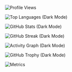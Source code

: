 ![Profile Views](https://komarev.com/ghpvc/?username=RlleyC&label=Profile%20Views&color=9146FF&style=flat-square)
<!--
Profile statistics
-->
![Top Languages (Dark Mode)](https://github-readme-stats.vercel.app/api/top-langs/?username=RlleyC&layout=compact&langs_count=6&title_color=9146FF&text_color=ffffff&bg_color=0e0e10)

![GitHub Stats (Dark Mode)](https://github-readme-stats.vercel.app/api?username=RlleyC&show_icons=true&title_color=9146FF&icon_color=9146FF&text_color=ffffff&bg_color=0e0e10)

<!--
Additional widgets
-->
![GitHub Streak (Dark Mode)](https://streak-stats.demolab.com?user=RlleyC&theme=tokyonight&hide_border=true&background=0e0e10&ring=9146FF&fire=9146FF&currStreakLabel=ffffff)

![Activity Graph (Dark Mode)](https://github-readme-activity-graph.vercel.app/graph?username=RlleyC&bg_color=0e0e10&color=ffffff&line=9146FF&point=9146FF&area=true&hide_border=true)



![GitHub Trophy (Dark Mode)](https://github-profile-trophy.vercel.app/?username=RlleyC&theme=onedark&no-frame=true&row=1&column=6)

![Metrics](https://raw.githubusercontent.com/RlleyC/RlleyC/main/github-metrics.svg)
